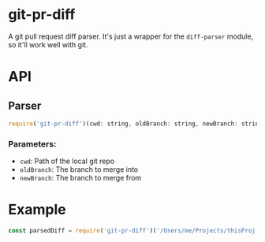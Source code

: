 # git-pr-diff
A git pull request diff parser. It's just a wrapper for the `diff-parser` module, so it'll work well with git.


# API

## Parser

```js
require('git-pr-diff')(cwd: string, oldBranch: string, newBranch: string)
```

### Parameters:
* `cwd`: Path of the local git repo
* `oldBranch`: The branch to merge into
* `newBranch`: The branch to merge from

# Example
```js
const parsedDiff = require('git-pr-diff')('/Users/me/Projects/thisProj', 'origin/master', 'origin/another-branch');
```



